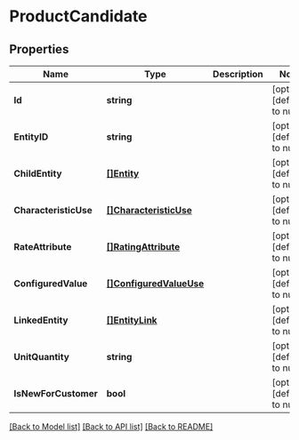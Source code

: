 # ProductCandidate

## Properties
Name | Type | Description | Notes
------------ | ------------- | ------------- | -------------
**Id** | **string** |  | [optional] [default to null]
**EntityID** | **string** |  | [optional] [default to null]
**ChildEntity** | [**[]Entity**](Entity.md) |  | [optional] [default to null]
**CharacteristicUse** | [**[]CharacteristicUse**](CharacteristicUse.md) |  | [optional] [default to null]
**RateAttribute** | [**[]RatingAttribute**](RatingAttribute.md) |  | [optional] [default to null]
**ConfiguredValue** | [**[]ConfiguredValueUse**](ConfiguredValueUse.md) |  | [optional] [default to null]
**LinkedEntity** | [**[]EntityLink**](EntityLink.md) |  | [optional] [default to null]
**UnitQuantity** | **string** |  | [optional] [default to null]
**IsNewForCustomer** | **bool** |  | [optional] [default to null]

[[Back to Model list]](../README.md#documentation-for-models) [[Back to API list]](../README.md#documentation-for-api-endpoints) [[Back to README]](../README.md)


